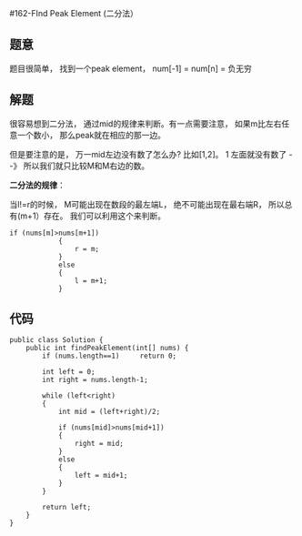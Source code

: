 #162-FInd Peak Element (二分法）
## 题意
题目很简单， 找到一个peak element， num[-1] = num[n] = 负无穷

## 解题
很容易想到二分法， 通过mid的规律来判断。有一点需要注意， 如果m比左右任意一个数小， 那么peak就在相应的那一边。

但是要注意的是， 万一mid左边没有数了怎么办? 比如[1,2]。 1 左面就没有数了 --》 所以我们就只比较M和M右边的数。

**二分法的规律**：

当l!=r的时候， M可能出现在数段的最左端L， 绝不可能出现在最右端R， 所以总有(m+1）存在。 我们可以利用这个来判断。 

```
if (nums[m]>nums[m+1])
            {
                r = m;
            }
            else
            {
                l = m+1;
            }
```

## 代码
```
public class Solution {
    public int findPeakElement(int[] nums) {
        if (nums.length==1)     return 0;
        
        int left = 0;
        int right = nums.length-1;
        
        while (left<right)
        {
            int mid = (left+right)/2;
            
            if (nums[mid]>nums[mid+1])
            {
                right = mid;
            }
            else
            {
                left = mid+1;
            }
        }
        
        return left;
    }
}
```
